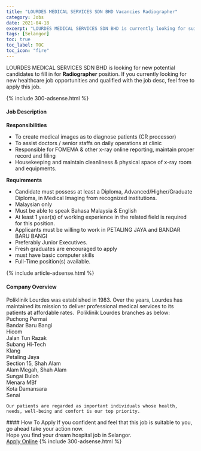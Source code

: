 ```yaml
---
title: "LOURDES MEDICAL SERVICES SDN BHD Vacancies Radiographer" 
category: Jobs 
date: 2021-04-18 
excerpt: "LOURDES MEDICAL SERVICES SDN BHD is currently looking for suitable person to fill in the Radiographer which positioned at Selangor" 
tags: [Selangor] 
toc: true 
toc_label: TOC 
toc_icon: "fire" 
--- 
```


<p>LOURDES MEDICAL SERVICES SDN BHD is looking for new potential candidates to fill in for <b>Radiographer</b> position. If you currently looking for new healthcare job opportunities and qualified with the job desc, feel free to apply this job.
</p>{% include 300-adsense.html %} 
<div><div><h4>Job Description</h4></div><div><div><span><div><div><strong>Responsibilities</strong></div><ul><li>To create medical images as to diagnose patients (CR processor)</li><li>To assist doctors / senior staffs on daily operations at clinic</li><li>Responsible for FOMEMA &amp; other x-ray online reporting, maintain proper record and filing</li><li>Housekeeping and maintain cleanliness &amp; physical space of x-ray room and equipments.</li></ul><div><strong>Requirements</strong></div><ul><li>Candidate must possess at least a Diploma, Advanced/Higher/Graduate Diploma, in Medical Imaging from recognized institutions.</li><li>Malaysian only</li><li>Must be able to speak Bahasa Malaysia &amp; English</li><li>At least 1 year(s) of working experience in the related field is required for this position.</li><li>Applicants must be willing to work in PETALING JAYA and BANDAR BARU BANGI</li><li>Preferably Junior Executives.</li><li>Fresh graduates are encouraged to apply</li><li>must have basic computer skills</li><li>Full-Time position(s) available.</li></ul></div></span></div></div></div> 
{% include article-adsense.html %} 
<div><div><h4>Company Overview</h4></div><div><div><span><div><div>
	Poliklinik Lourdes was established in 1983. Over the years, Lourdes has maintained its mission to deliver professional medical services to its patients at affordable rates. &#160;Poliklinik Lourdes branches as below:</div>
<div>
<div>
		Puchong Permai</div>
<div>
		Bandar Baru Bangi</div>
<div>
		Hicom</div>
<div>
		Jalan Tun Razak</div>
<div>
		Subang Hi-Tech</div>
<div>
		Klang</div>
<div>
		Petaling Jaya</div>
<div>
		Section 15, Shah Alam</div>
<div>
		Alam Megah, Shah Alam</div>
<div>
		Sungai Buloh</div>
<div>
		Menara MBf</div>
<div>
		Kota Damansara</div>
<div>
		Senai</div>
	
	Our patients are regarded as important individuals whose health, needs, well-being and comfort is our top priority.
	
</div></div></span></div></div></div> 
#### How To Apply 
If you confident and feel that this job is suitable to you, go ahead take your action now. <br/> 
Hope you find your dream hospital job in Selangor. <br/> 
<a href="https://www.jobstreet.com.my/en/job/radiographer-4527082?jobId=jobstreet-my-job-4527082" class="btn btn--warning" target="_blank" rel="nofollow noopenner">Apply Online</a> 
{% include 300-adsense.html %} 